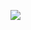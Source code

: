 ![](www.plantuml.com/plantuml/png/BCf12i9044JHVPsYZo9uX22kcx4c3enfwAxWmikRG6fL7zwjvAdzCm4DJTgZUFSYCDbb2iknlcMlaMmQiG7U57cwlExYdK_NqJYHR-kaBT7rzQJz03ks5viNxSy5bUH430F1h_W8lvmGXkKq4eTm0iGFFE0GayN-GjMFA7L74VB1abtTjPHlyC8p1wJ0Fh13PiSxZ5ZPtpQB7nXvqkWR2oyYYBNn7aNWYiW73dmDV4P1GWbytBMAJWxuCboNJHBL7b520-RMvnDLy8APlLXHX8sNWCaDdv1b9vtPdCt35-KORNHaW5fWGjPkRbtUj9mETIicHV57GSdxuFUVreJh_W4_Eaw380sgaPMf-ayg23jfYdhr_gtxkqAVhCdHpyDadYNZVb6N_3UGxt1u5c8eY017luAkBe7eH2YaRNGYxA5jT29ieNzq8codNdI2JCKRXGfwThICEGKhXSoyv9pIb5IGI-WUgYF0UzHAAyX-0Na6LkZJ9tD322uGKSl5vP2QbmAkiG00)
